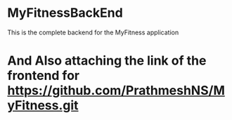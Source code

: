 ﻿# MyFitnessBackEnd

This is the complete backend for the MyFitness application

# And Also attaching the link of the frontend for https://github.com/PrathmeshNS/MyFitness.git
